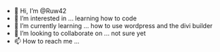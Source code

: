 - 👋 Hi, I’m @Ruw42
- 👀 I’m interested in ... learning how to code
- 🌱 I’m currently learning ... how to use wordpress and the divi builder
- 💞️ I’m looking to collaborate on ... not sure yet
- 📫 How to reach me ...

<!---
Ruw42/Ruw42 is a ✨ special ✨ repository because its `README.md` (this file) appears on your GitHub profile.
You can click the Preview link to take a look at your changes.
--->
